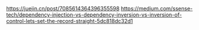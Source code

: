 https://juejin.cn/post/7085614364396355598
https://medium.com/ssense-tech/dependency-injection-vs-dependency-inversion-vs-inversion-of-control-lets-set-the-record-straight-5dc818dc32d1
